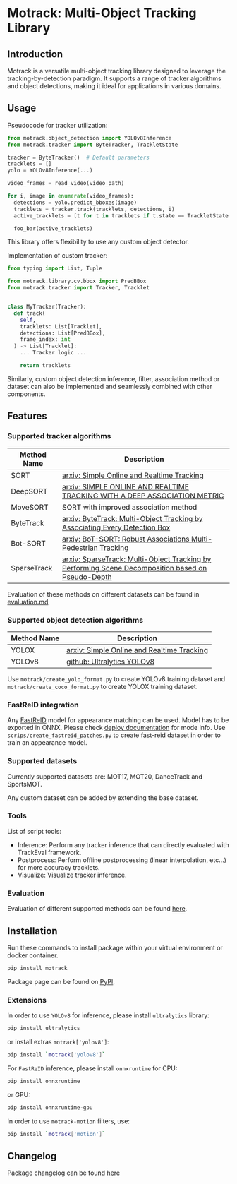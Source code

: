 # Motrack: Multi-Object Tracking Library

## Introduction

Motrack is a versatile multi-object tracking library designed to 
leverage the tracking-by-detection paradigm. 
It supports a range of tracker algorithms and object detections, 
making it ideal for applications in various domains.

## Usage

Pseudocode for tracker utilization:

```python
from motrack.object_detection import YOLOv8Inference
from motrack.tracker import ByteTracker, TrackletState

tracker = ByteTracker()  # Default parameters
tracklets = []
yolo = YOLOv8Inference(...)

video_frames = read_video(video_path)

for i, image in enumerate(video_frames):
  detections = yolo.predict_bboxes(image)
  tracklets = tracker.track(tracklets, detections, i)
  active_tracklets = [t for t in tracklets if t.state == TrackletState.ACTIVE]

  foo_bar(active_tracklets)
```

This library offers flexibility to use any custom object detector.

Implementation of custom tracker:

```python
from typing import List, Tuple

from motrack.library.cv.bbox import PredBBox
from motrack.tracker import Tracker, Tracklet


class MyTracker(Tracker):
  def track(
    self,
    tracklets: List[Tracklet],
    detections: List[PredBBox],
    frame_index: int
  ) -> List[Tracklet]:
    ... Tracker logic ...

    return tracklets
```

Similarly, custom object detection inference, filter, association method
or dataset can also be implemented and seamlessly combined
with other components.

## Features

### Supported tracker algorithms

| Method Name | Description                                            |
|-------------|--------------------------------------------------------|
| SORT        | [arxiv: Simple Online and Realtime Tracking](https://arxiv.org/pdf/1602.00763.pdf)    | 
| DeepSORT    | [arxiv: SIMPLE ONLINE AND REALTIME TRACKING WITH A DEEP ASSOCIATION METRIC](https://arxiv.org/pdf/1703.07402.pdf) |
| MoveSORT    | SORT with improved association method                  |
| ByteTrack   | [arxiv: ByteTrack: Multi-Object Tracking by Associating Every Detection Box](https://arxiv.org/abs/2110.06864)   |
| Bot-SORT    | [arxiv: BoT-SORT: Robust Associations Multi-Pedestrian Tracking](https://arxiv.org/abs/2206.14651)    |
| SparseTrack | [arxiv: SparseTrack: Multi-Object Tracking by Performing Scene Decomposition based on Pseudo-Depth](https://arxiv.org/abs/2306.05238) |

Evaluation of these methods on different datasets can be found in [evaluation.md](https://github.com/Robotmurlock/Motrack/blob/main/docs/evaluation.md)

### Supported object detection algorithms

| Method Name | Description                                                                        |
|-------------|------------------------------------------------------------------------------------|
| YOLOX       | [arxiv: Simple Online and Realtime Tracking](https://arxiv.org/pdf/1602.00763.pdf) | 
| YOLOv8      | [github: Ultralytics YOLOv8](https://github.com/ultralytics/ultralytics)                             |

Use `motrack/create_yolo_format.py` to create YOLOv8 training dataset and `motrack/create_coco_format.py` 
to create YOLOX training dataset.

### FastReID integration

Any [FastReID](https://github.com/JDAI-CV/fast-reid) model for appearance matching can be used.
Model has to be exported in ONNX. Please check [deploy documentation](https://github.com/JDAI-CV/fast-reid/tree/master/tools/deploy) for mode info.
Use `scrips/create_fastreid_patches.py` to create fast-reid dataset in order to train an appearance model.

### Supported datasets

Currently supported datasets are: MOT17, MOT20, DanceTrack and SportsMOT.

Any custom dataset can be added by extending the base dataset.

### Tools

List of script tools:

  - Inference: Perform any tracker inference that can directly evaluated with TrackEval framework.
  - Postprocess: Perform offline postprocessing (linear interpolation, etc...) for more accuracy tracklets.
  - Visualize: Visualize tracker inference.

### Evaluation

Evaluation of different supported methods can be found [here](https://github.com/Robotmurlock/Motrack/blob/main/docs/evaluation.md).

## Installation

Run these commands to install package within your virtual environment or docker container.

```bash
pip install motrack
```

Package page can be found on [PyPI](https://pypi.org/project/motrack/).

### Extensions

In order to use `YOLOv8` for inference, please install `ultralytics` library:

```bash
pip install ultralytics
```

or install extras `motrack['yolov8']`:

```bash
pip install `motrack['yolov8']`
```

For `FastReID` inference, please install `onnxruntime` for CPU:

```bash
pip install onnxruntime
```

or GPU:

```bash
pip install onnxruntime-gpu
```

In order to use `motrack-motion` filters, use:

```bash
pip install `motrack['motion']`
```

## Changelog

Package changelog can be found [here](https://github.com/Robotmurlock/Motrack/blob/main/docs/changelog.md)
